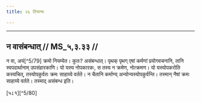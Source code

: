 ```yaml
---
title: २६ टिप्पन्यः

---
```


[^5/78]: Tait.S. 2.2.1.1

____________________________________________


## न वासंबन्धात् // MS_५,३.३३ //

न वा, अयं[^5/79] क्रमो नियम्येत। कुतः? असंबन्धात्। पृथक् पृथग् एषां कर्मणां प्रयोगवचनानि, तानि स्वपदार्थानाम् उपसंहारकाणि। यो यस्य नोपकारकः, स तस्य न क्रमेण, नोत्क्रमण। यो यस्योपकरोति कस्यचित्, तस्योपकुर्वतः क्रमः साहाय्ये वर्तते। न चैतानि कर्माण्य् अन्योन्यस्योपकुर्वन्ति। तस्मान् नैषां क्रमः साहाय्ये वर्तते। तस्माद् असंबन्ध इति।

[५८१][^5/80]
